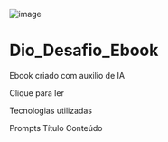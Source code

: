![image](https://github.com/user-attachments/assets/b62b24ee-1c43-4a5f-abc2-dcb30c6946df)

# Dio_Desafio_Ebook
Ebook criado com auxilio de IA

Clique para ler


Tecnologias utilizadas

Prompts
Título
Conteúdo

